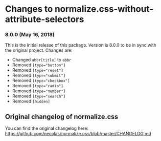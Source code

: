 # Changes to normalize.css-without-attribute-selectors

### 8.0.0 (May 16, 2018)
This is the initial release of this package. Version is 8.0.0 to be in sync with 
the original project.
Changes are:
- Changed `abbr[title]` to `abbr`
- Removed `[type="button"]`
- Removed `[type="reset"]`
- Removed `[type="submit"]`
- Removed `[type="checkbox"]`
- Removed `[type="radio"]`
- Removed `[type="number"]`
- Removed `[type="search"]`
- Removed `[hidden]`

## Original changelog of normalize.css
You can find the original changelog here: 
https://github.com/necolas/normalize.css/blob/master/CHANGELOG.md